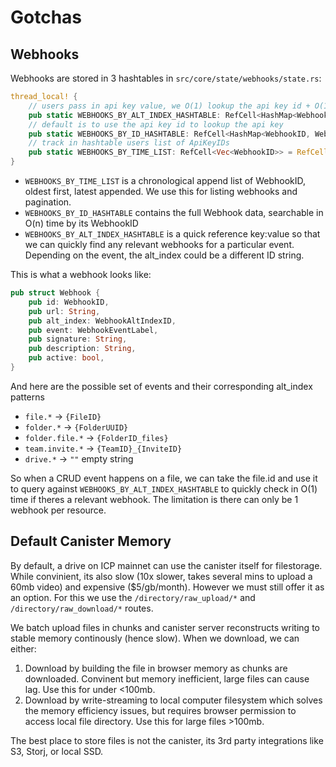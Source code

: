 # Gotchas

## Webhooks

Webhooks are stored in 3 hashtables in `src/core/state/webhooks/state.rs`:

```rs
thread_local! {
    // users pass in api key value, we O(1) lookup the api key id + O(1) lookup the api key
    pub static WEBHOOKS_BY_ALT_INDEX_HASHTABLE: RefCell<HashMap<WebhookAltIndexID, WebhookID>> = RefCell::new(HashMap::new());
    // default is to use the api key id to lookup the api key
    pub static WEBHOOKS_BY_ID_HASHTABLE: RefCell<HashMap<WebhookID, Webhook>> = RefCell::new(HashMap::new());
    // track in hashtable users list of ApiKeyIDs
    pub static WEBHOOKS_BY_TIME_LIST: RefCell<Vec<WebhookID>> = RefCell::new(Vec::new());
}
```

- `WEBHOOKS_BY_TIME_LIST` is a chronological append list of WebhookID, oldest first, latest appended. We use this for listing webhooks and pagination.
- `WEBHOOKS_BY_ID_HASHTABLE` contains the full Webhook data, searchable in O(n) time by its WebhookID
- `WEBHOOKS_BY_ALT_INDEX_HASHTABLE` is a quick reference key:value so that we can quickly find any relevant webhooks for a particular event. Depending on the event, the alt_index could be a different ID string.

This is what a webhook looks like:

```rs
pub struct Webhook {
    pub id: WebhookID,
    pub url: String,
    pub alt_index: WebhookAltIndexID,
    pub event: WebhookEventLabel,
    pub signature: String,
    pub description: String,
    pub active: bool,
}
```

And here are the possible set of events and their corresponding alt_index patterns

- `file.*` -> `{FileID}`
- `folder.*` -> `{FolderUUID}`
- `folder.file.*` -> `{FolderID_files}`
- `team.invite.*` -> `{TeamID}_{InviteID}`
- `drive.*` -> `""` empty string

So when a CRUD event happens on a file, we can take the file.id and use it to query against `WEBHOOKS_BY_ALT_INDEX_HASHTABLE` to quickly check in O(1) time if theres a relevant webhook. The limitation is there can only be 1 webhook per resource.

## Default Canister Memory

By default, a drive on ICP mainnet can use the canister itself for filestorage. While convinient, its also slow (10x slower, takes several mins to upload a 60mb video) and expensive ($5/gb/month). However we must still offer it as an option. For this we use the `/directory/raw_upload/*` and `/directory/raw_download/*` routes.

We batch upload files in chunks and canister server reconstructs writing to stable memory continously (hence slow). When we download, we can either:

1. Download by building the file in browser memory as chunks are downloaded. Convinent but memory inefficient, large files can cause lag. Use this for under <100mb.
2. Download by write-streaming to local computer filesystem which solves the memory efficiency issues, but requires browser permission to access local file directory. Use this for large files >100mb.

The best place to store files is not the canister, its 3rd party integrations like S3, Storj, or local SSD.
